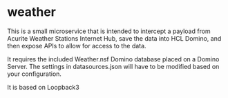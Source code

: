 # weather
This is a small microservice that is intended to intercept a payload from Acurite Weather Stations Internet Hub, save the data into HCL Domino, and then expose APIs to allow for access to the data.

It requires the included Weather.nsf Domino database placed on a Domino Server. The settings in datasources.json will have to be modified based on your configuration.

It is based on Loopback3